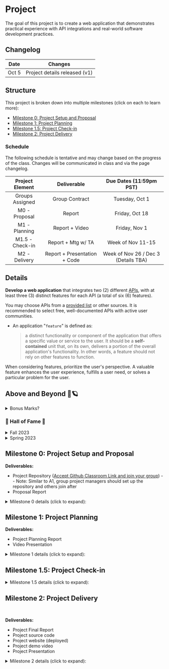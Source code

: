 # Project

The goal of this project is to create a web application that demonstrates practical experience with API integrations and real-world software development practices.

## Changelog

| Date  |            Changes            |
| :---: | :---------------------------: |
| Oct 5 | Project details released (v1) |

## Structure

This project is broken down into multiple milestones (click on each to learn more):

- [Milestone 0: Project Setup and Proposal](#milestone-0-project-setup-and-proposal)
- [Milestone 1: Project Planning](#milestone-1-project-planning)
- [Milestone 1.5: Project Check-in](#milestone-15-project-check-in)
- [Milestone 2: Project Delivery](#milestone-2-project-delivery)


### Schedule 

The following schedule is tentative and may change based on the progress of the class. Changes will be communicated in class and via the page changelog.

| Project Element |         Deliverable          |       Due Dates (11:59pm PST)        |
| :-------------: | :--------------------------: | :----------------------------------: |
| Groups Assigned |        Group Contract        |            Tuesday, Oct 1            |
|  M0 - Proposal  |            Report            |            Friday, Oct 18            |
|  M1 - Planning  |        Report + Video        |            Friday, Nov 1             |
| M1.5 - Check-in |      Report + Mtg w/ TA      |          Week of Nov 11-15           |
|  M2 - Delivery  | Report + Presentation + Code | Week of Nov 26 / Dec 3 (Details TBA) |


## Details

**Develop a web application** that integrates two (2) different [APIs](https://www.ibm.com/cloud/learn/api), with at least three (3) distinct features for each API (a total of six (6) features).

You may choose APIs from a [provided list](https://github.com/public-apis/public-apis) or other sources. It is recommended to select free, well-documented APIs with active user communities.

- An application "`feature`" is defined as:
  > a distinct functionality or component of the application that offers a specific value or service to the user. It should be a **self-contained** unit that, on its own, delivers a portion of the overall application's functionality. In other words, a feature should not rely on other features to function. 

When considering features, prioritize the user's perspective. A valuable feature enhances the user experience, fulfills a user need, or solves a particular problem for the user.

## Above and Beyond 🚀🪐

<details>
<summary>Bonus Marks?</summary>
Each semester, the teaching team selects a few standout projects that showcase exceptional effort, creativity, and innovation. In lieu of bonus marks, these projects are honored in the “Hall of Fame” and may have the opportunity to continue as research projects in future semester(s). Research projects usually lead to publications, presentations, and potential collaborations with industry partners.

While the core project requirements are essential, these projects are often well-polished, demonstrate a **strong attention to detail**, and solve **a unique societal problem**. In spirit of the rise of *AI-Education tools*, projects that incorporate AI-based learning platforms, simulations, teaching tools, or research tools will be given special consideration.
</details>


### 🌟 Hall of Fame 🌟

<details>
<summary>Fall 2023</summary>

- Paletä - [Video Demo](https://youtu.be/yhZiRMkjtFk?si=oofHU95EsmevR1BD)
- ReactPedia - [Website Link](https://reactpedia.vercel.app/) 
</details>

<details>
<summary>Spring 2023</summary>

- Fluentify - [Website Link](https://fluent-ify.netlify.app/)
- GoodGame - [Website Link](https://andre-martin.github.io/) 
- EasyGrammar - [Video Demo](https://drive.google.com/file/d/1BGwYyWy6-Ay4LPMKNaLGZ9Xeqsm9he0E/view) 
</details>


## Milestone 0: Project Setup and Proposal

**Deliverables:**
- Project Repository ([Accept Github Classroom Link and join your group](https://classroom.github.com/)) -- Note: Similar to A1, group project managers should set up the repository and others join after
- Proposal Report

<details>
<summary>Milestone 0 details (click to expand):</summary>

- Complete and sign group contract with TA approval 
  - This should include your group members, communication tools, and meeting schedules
- Setup Project Repository 
  - Create a `docs`, `src` and `misc` folder
  - On the repo root, update `README.md` file with the project title, group members, and a brief description of the project
- Research and find `4 APIs` that you wish to use for your project
  - The first 2 APIs will be your primary choice, the other 2 will be backup options in case the primary APIs are not approved/do not work out

**Project proposal report:**
  - A cover page with the project title, group members and link to github repository
  - Include an overview of the project and the problem it aims to solve
    - You should explain where the idea came from and why it is important
    - This should include a list of potential users and their needs (how does this application fulfill those needs?)
  - Create 1 persona for each application user group 
  - List chosen APIs (4 total) and a brief description of each
  - A brief description of the features you plan to implement for each API (3 features per API, 12 features total) 
    - You will only implement 6 features in the final project, the other 6 are for backup 
  - Write 1 user story for each feature you plan to implement  
  - A low-fidelity storyboard of the application interface/features
    - This should include the user flow and how the user will interact with the application 
    - This can be hand-drawn or developed using software tools ([list of tools available here](resources.md?id=design-tools))
  - Choose a [front-end technology stack](resources.md?id=languages-and-frameworks) that this project will be based on
    - Briefly explain why you chose this stack
    - It is recommended to use a modern web application framework (e.g., React, Angular, Vue)
    - You will NOT be implementing a back-end (database) for this project
  
</details>


## Milestone 1: Project Planning

**Deliverables:**
- Project Planning Report
- Video Presentation

<details>
<summary>Milestone 1 details (click to expand):</summary>

<br>

**Project planning report:**
- With approval from the TA, finalize the 2 APIs you will be using for the project
  - Include a brief description of each API and how it will be used in the project
- Determine the features you will be implementing for each API (6 total)
  - This should include a detailed description of each feature and how it will benefit the user
  - Include any changes made to the features since the proposal
- Convert the low-fidelity storyboard to a mid-fidelity prototype
  - This should include a more detailed design of the application interface
  - The prototype should be interactive and demonstrate the user flow
  - It is expected that the prototype will be developed using a design tool ([list of tools available here](resources.md?id=design-tools))
- Choose a SDLC model that you will be following for the project
  - Briefly explain why you chose this model
- Develop a work breakdown structure (WBS) of all the tasks associated with the project 
  - Prioritize tasks based on dependencies and importance
  - By the end of this milestone, these tasks should be written as tickets (Github Issues) and added to the github project 
- Project schedule with milestones and deadlines
  - This should provide a timeline for the project, including when each feature will be developed and tested
- A risk assessment of potential issues that may arise during the project and how you plan on mitigating them
  - Include at least 5 low-risk, 3 medium-risk, and 2 high-risk issues (10 total) with mitigation strategies for each
- Use Data Flow Diagrams (DFDs) to outline how data flows within the application
  - Between the APIs and your application
- MVC model for the application
  - This should include a high-level overview of how the application will be structured

**Video Presentation:**

- Create a video presentation (with subtitles) intended for your classmates, TA and instructor (6 mins max)
  - This will be reviewed by other groups and the teaching team to get a better understanding of your project. 
  - Each group member should have at least a 1-2 minute(s) speaking role in the presentation
    - You do not need to necessarily show your faces in the video, but it is highly encouraged
    - Make sure to introduce yourselves at the beginning of the presentation
  - Make sure to practice your presentation multiple times before the actual presentation
    - Ensure transitions between speakers are smooth and that the presentation flows well
  - The audio should be clear and easy to understand
  - The video should be engaging and informative
  - A `10%` penalty will be applied to videos over the time limit
- The video should include:
  - A brief overview of the project and the problem it aims to solve (~1 minute)
  - A high-level overview of the chosen APIs and the features you plan to implement (~2 minutes)
    - Use personas and user stories to explain how these features will benefit the user
  - A walkthrough of the mid-fidelity prototype (~2 minutes)
    - This doesn't need to be a detailed walkthrough, but should give a general idea of how the application will look and function
  - A high-level overview of application data flow (DFD or MVC diagram) (~1 minute)
    - This should show how data flows between the APIs and the application
 
</details>

## Milestone 1.5: Project Check-in

<details>
<summary>Milestone 1.5 details (click to expand):</summary>

This project check-in is an opportunity for your group to receive feedback on the progress of your project and ensure that you are on track to complete the project successfully. 

The check-in will be a 15-minute meeting with your assigned TA. As we approach the check-in date, groups will be provided with a sign-up sheet to select a time slot for their meeting (on a first-come, first-serve basis).

To prepare for this check-in, your group should submit a 1-page report that includes the group's progress on the following items:


|         Item          |                          Expected Progress                          |
| :-------------------: | :-----------------------------------------------------------------: |
|    API 1 features     |           Features should be completed or near completion           |
|    API 2 features     |           Features details should be confirmed and planned           |
| Application Interface |  Interface should be developed and interactive with API 1 features  |
|         CI/CD         |              Pipeline should be set up and configured               |
|  Application Testing  | Automated tests should be set up and configured for API 1 features |


> [!CAUTION]
> All group members are required to attend this check-in. Any member who fails to attend will receive a 10% deduction from the overall project grade. No exceptions will be made.

</details>

## Milestone 2: Project Delivery

<br>

**Deliverables:**
- Project Final Report
- Project source code
- Project website (deployed)
- Project demo video
- Project Presentation

<details>
<summary>Milestone 2 details (click to expand):</summary>

<br>

**Project final report:**

- Cover page with the project title, group members, links to github repository, video demo and deployed website 
- Analysis of the project's success in meeting the user needs and solving the problem
  - This should include feedback from real users (testing session with classmates)
- Analysis of the project's SDLC model and how it was used in the project
  - Include any changes made to the model during the project
- Detailed description of the features implemented for each API
  - Explain any changes made to the features since the planning stage
- Detailed description and overview of the CI/CD pipeline and how it was used in the project
  - Testing, deployment, and monitoring should be included in this description
- Description of the project's testing strategy and how it was implemented
- Detailed diagram of the project's architecture
  - An updated (since M1) level 1 DFD of the application's structure and how data flows within the application
  - An updated (since M1) MVC model of the application 
- List of known bugs and issues with the project and their severity (table format)
  - Any bug identified and missing from this list will impact the project grade
  - It is recommended to use a bug tracking tool (e.g., Github Issues) to track these bugs
  - Bug reports should include a description of the bug, steps to reproduce, and severity level
- Description of the project's future work and potential improvements
  - This should include any features that were not implemented and how they could be implemented in the future
- Lessons learned and project takeaways
  - Include challenges faced during the project and how they were overcome 

**Source Code:**

- The website should be fully functional and demonstrate the features implemented for each API
- At the minimum, the application should be tested using:
  - Unit tests for each feature (automated)
  - Integration tests for each feature (automated)
  - Real user testing for each feature (manual)
- Application interface should follow Jakob Nielsen's 10 Usability Heuristics
  - [Link to Heuristics](https://www.nngroup.com/articles/ten-usability-heuristics//)
  - [Link to Video Playlist on Heuristics](https://www.youtube.com/playlist?list=PLJOFJ3Ok_idtb2YeifXlG1-TYoMBLoG6I)
  - Application will be thoroughly tested by the teaching team
  - Attention to detail is key in this part of the project
- All source code should be pushed to the project repository and organized in a clear and concise manner
- The code should be well-documented and follow best practices for the chosen front-end technology stack
  - At the very least, the code should be linted and formatted correctly
- Code functions should be modular and reusable where possible


**Presentation:**

- As part of this 8 minute presentation (tentatively scheduled for in-class), your group will present the following:
  - An overview of the project and the problem it aims to solve
  - The chosen APIs and the features you implemented
    - Use personas and user stories to explain how these features benefit the user
  - Overview of the CI/CD pipeline and how it was used in the project
  - Project takeaways and lessons learned
  - Project demo video (1-2 minutes)
  - Future work and potential improvements
  
 
</details>